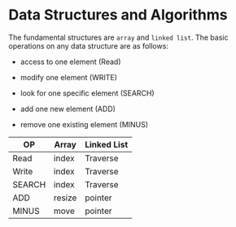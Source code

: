 # Data Structures and Algorithms

The fundamental structures are ```array``` and ```linked list```. The basic operations on any data structure are as follows: 
 
* access to one element (Read)

* modify one element (WRITE)

* look for one specific element (SEARCH)

* add one new element (ADD)

* remove one existing element (MINUS)

| OP | Array | Linked List |
| -- | ----- | ----------- |
| Read | index | Traverse |
| Write | index | Traverse |
| SEARCH | index | Traverse |
| ADD | resize | pointer |
| MINUS | move | pointer |

